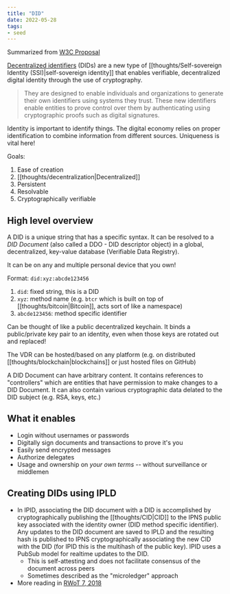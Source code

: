 ```yaml
---
title: "DID"
date: 2022-05-28
tags:
- seed
---
```


Summarized from [W3C Proposal](https://www.w3.org/TR/did-core)

[Decentralized identifiers](https://www.w3.org/TR/did-core/#dfn-decentralized-identifiers) (DIDs) are a new type of [[thoughts/Self-sovereign Identity (SSI)|self-sovereign identity]] that enables verifiable, decentralized digital identity through the use of cryptography.

> They are designed to enable individuals and organizations to generate their own identifiers using systems they trust. These new identifiers enable entities to prove control over them by authenticating using cryptographic proofs such as digital signatures.

Identity is important to identify things. The digital economy relies on proper identification to combine information from different sources. Uniqueness is vital here!

Goals:
1. Ease of creation
2. [[thoughts/decentralization|Decentralized]]
3. Persistent
4. Resolvable
5. Cryptographically verifiable

## High level overview
A DID is a unique string that has a specific syntax. It can be resolved to a *DID Document* (also called a DDO - DID descriptor object) in a global, decentralized, key-value database (Verifiable Data Registry).

It can be on any and multiple personal device that you own!

Format: `did:xyz:abcde123456`
1. `did`: fixed string, this is a DID
2. `xyz`: method name (e.g. `btcr` which is built on top of [[thoughts/bitcoin|Bitcoin]], acts sort of like a namespace)
3. `abcde123456`: method specific identifier

Can be thought of like a public decentralized keychain. It binds a public/private key pair to an identity, even when those keys are rotated out and replaced!

The VDR can be hosted/based on any platform (e.g. on distributed [[thoughts/blockchain|blockchains]] or just hosted files on GitHub)

A DID Document can have arbitrary content. It contains references to "controllers" which are entities that have permission to make changes to a DID Document. It can also contain various cryptographic data delated to the DID subject (e.g. RSA, keys, etc.)

## What it enables
- Login without usernames or passwords
- Digitally sign documents and transactions to prove it's you
- Easily send encrypted messages
- Authorize delegates
- Usage and ownership on *your own terms* -- without surveillance or middlemen

## Creating DIDs using IPLD
- In IPID, associating the DID document with a DID is accomplished by cryptographically publishing the [[thoughts/CID|CID]] to the IPNS public key associated with the identity owner (DID method specific identifier). Any updates to the DID document are saved to IPLD and the resulting hash is published to IPNS cryptographically associating the new CID with the DID (for IPID this is the multihash of the public key). IPID uses a PubSub model for realtime updates to the DID.
	- This is self-attesting and does not facilitate consensus of the document across peers
	- Sometimes described as the "microledger" approach
- More reading in [RWoT 7, 2018](https://github.com/WebOfTrustInfo/rwot7-toronto/blob/master/final-documents/ipld-did.md)